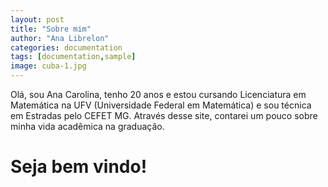 ```yaml
---
layout: post
title: "Sobre mim"
author: "Ana Librelon"
categories: documentation
tags: [documentation,sample]
image: cuba-1.jpg
---
```

Olá, sou Ana Carolina, tenho 20 anos e estou cursando Licenciatura em Matemática na UFV (Universidade Federal em Matemática) e sou técnica em Estradas pelo CEFET MG. Através desse site, contarei um pouco sobre minha vida acadêmica na graduação.

# Seja bem vindo!
